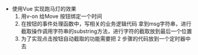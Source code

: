 - 使用Vue 实现跑马灯的效果
  1. 用v-on 给Move 按钮绑定一个时间
  2. 在按钮的事件处理函数中，写相关的业务逻辑代码
  拿到msg字符串，进行截取操作调用字符串的substring方法，进行字符的截取放到最后一个位置
  3. 为了实现点击按钮自动截取的功能需要把 2 步骤的代码放到一个定时器中去